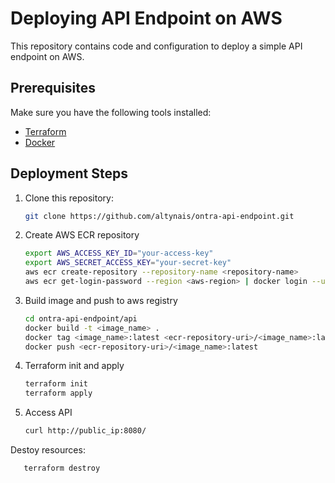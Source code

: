 # Deploying API Endpoint on AWS

This repository contains code and configuration to deploy a simple API endpoint on AWS.

## Prerequisites

Make sure you have the following tools installed:

- [Terraform](https://www.terraform.io/downloads.html)
- [Docker](https://www.docker.com/get-started)

## Deployment Steps

1. Clone this repository:

   ```bash
   git clone https://github.com/altynais/ontra-api-endpoint.git

2. Create AWS ECR repository
   
   ```bash
   export AWS_ACCESS_KEY_ID="your-access-key"
   export AWS_SECRET_ACCESS_KEY="your-secret-key"
   aws ecr create-repository --repository-name <repository-name>
   aws ecr get-login-password --region <aws-region> | docker login --username AWS --password-stdin <ecr-repository-uri>


4. Build image and push to aws registry
   
   ```bash
   cd ontra-api-endpoint/api
   docker build -t <image_name> .
   docker tag <image_name>:latest <ecr-repository-uri>/<image_name>:latest
   docker push <ecr-repository-uri>/<image_name>:latest

6. Terraform init and apply
   ```bash
   terraform init
   terraform apply
7. Access API
   ```bash
   curl http://public_ip:8080/

Destoy resources:
```bash
   terraform destroy


